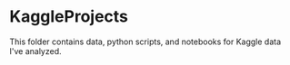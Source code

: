 # KaggleProjects

This folder contains data, python scripts, and notebooks for Kaggle data I've analyzed.
